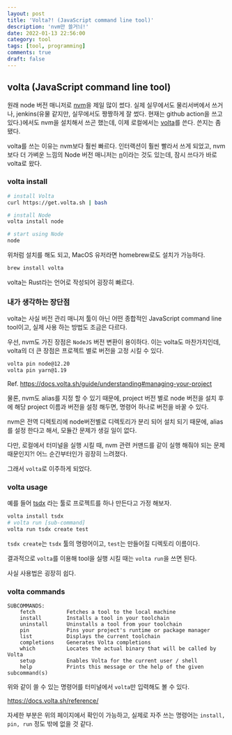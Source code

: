 ```yaml
---
layout: post
title: 'Volta?! (JavaScript command line tool)'
description: 'nvm만 쓸거늬!'
date: 2022-01-13 22:56:00
category: tool
tags: [tool, programming]
comments: true
draft: false
---
```


## volta (JavaScript command line tool)

원래 node 버전 매니저로 [nvm](https://github.com/nvm-sh/nvm)을 제일 많이 썼다. 실제 실무에서도 물리서버에서 쓰거나, jenkins(유물 같지만, 실무에서도 짱짱하게 잘 썼다. 현재는 github action을 쓰고 있다.)에서도 nvm을 설치해서 쓰곤 했는데, 이제 로컬에서는 [volta](https://docs.volta.sh/guide/)를 쓴다. 쓴지는 좀 됐다.

volta를 쓰는 이유는 nvm보다 훨씬 빠르다. 인터랙션이 훨씬 빨라서 쓰게 되었고, nvm 보다 더 가벼운 느낌의 Node 버전 매니저는 [n](https://github.com/tj/n)이라는 것도 있는데, 잠시 쓰다가 바로 volta로 왔다.

### volta install

```bash
# install Volta
curl https://get.volta.sh | bash

# install Node
volta install node

# start using Node
node
```

위처럼 설치를 해도 되고, MacOS 유저라면 homebrew로도 설치가 가능하다.

```bash
brew install volta
```

volta는 Rust라는 언어로 작성되어 굉장히 빠르다.

### 내가 생각하는 장단점

volta는 사실 버전 관리 매니저 툴이 아닌 어떤 종합적인 JavaScript command line tool이고, 실제 사용 하는 방법도 조금은 다르다.

우선, nvm도 가진 장점은 `NodeJS` 버전 변환이 용이하다. 이는 volta도 마찬가지인데, volta의 더 큰 장점은 프로젝트 별로 버전을 고정 시킬 수 있다.

```bash
volta pin node@12.20
volta pin yarn@1.19
```

Ref. https://docs.volta.sh/guide/understanding#managing-your-project

물론, nvm도 alias를 지정 할 수 있기 때문에, project 버전 별로 node 버전을 설치 후에 해당 project 이름과 버전을 설정 해두면, 명령어 하나로 버전을 바꿀 수 있다.

nvm은 전역 디렉토리에 node버전별로 디렉토리가 분리 되어 설치 되기 때문에, alias를 설정 한다고 해서, 모듈간 문제가 생길 일이 없다.

다만, 로컬에서 터미널을 실행 시킬 때, nvm 관련 커맨드를 같이 실행 해줘야 되는 문제 때문인지?! 어느 순간부터인가 굉장히 느려졌다.

그래서 `volta`로 이주하게 되었다.

### volta usage

예를 들어 [tsdx](https://tsdx.io/) 라는 툴로 프로젝트를 하나 만든다고 가정 해보자.

```bash
volta install tsdx
# volta run [sub-command]
volta run tsdx create test
```

`tsdx create`는 `tsdx` 툴의 명령어이고, `test`는 만들어질 디렉토리 이름이다.

결과적으로 `volta`를 이용해 tool을 실행 시킬 때는 `volta run`을 쓰면 된다.

사실 사용법은 굉장히 쉽다.

### volta commands

```text
SUBCOMMANDS:
    fetch          Fetches a tool to the local machine
    install        Installs a tool in your toolchain
    uninstall      Uninstalls a tool from your toolchain
    pin            Pins your project's runtime or package manager
    list           Displays the current toolchain
    completions    Generates Volta completions
    which          Locates the actual binary that will be called by Volta
    setup          Enables Volta for the current user / shell
    help           Prints this message or the help of the given subcommand(s)
```

위와 같이 쓸 수 있는 명령어를 터미널에서 `volta`만 입력해도 볼 수 있다.

https://docs.volta.sh/reference/

자세한 부분은 위의 페이지에서 확인이 가능하고, 실제로 자주 쓰는 명령어는 `install, pin, run` 정도 밖에 없을 것 같다.
